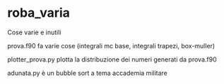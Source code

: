 # roba_varia
Cose varie e inutili

prova.f90 fa varie cose (integrali mc base, integrali trapezi, box-muller)

plotter_prova.py plotta la distribuzione dei numeri generati da prova.f90

adunata.py è un bubble sort a tema accademia militare

